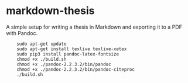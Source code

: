 # markdown-thesis

A simple setup for writing a thesis in Markdown and exporting it to a PDF with Pandoc.

```shell
    sudo apt-get update
    sudo apt-get install texlive texlive-xetex
    sudo pip3 install pandoc-latex-fontsize
    chmod +x ./build.sh
    chmod +x ./pandoc-2.2.3.2/bin/pandoc
    chmod +x ./pandoc-2.2.3.2/bin/pandoc-citeproc
    ./build.sh
```
